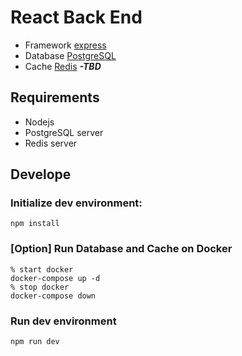 # React Back End
- Framework [express](https://expressjs.com/)
- Database [PostgreSQL](https://www.postgresql.org/)
- Cache [Redis](https://redis.io/)  ***-TBD***

## Requirements
- Nodejs
- PostgreSQL server
- Redis server

## Develope
### Initialize dev environment:
```
npm install
```

### [Option] Run Database and Cache on Docker
```
% start docker
docker-compose up -d 
% stop docker
docker-compose down
```
### Run dev environment
```
npm run dev
```


